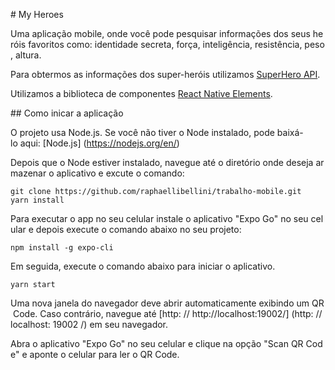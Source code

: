 # My Heroes

Uma aplicação mobile, onde você pode pesquisar informações dos seus heróis favoritos como: identidade secreta, força, inteligência, resistência, peso, altura. 

Para obtermos as informações dos super-heróis utilizamos [SuperHero API](https://superheroapi.com/).

Utilizamos a biblioteca de componentes [React Native Elements](https://reactnativeelements.com/docs/).


## Como inicar a aplicação

O projeto usa Node.js. Se você não tiver o Node instalado, pode baixá-lo aqui: [Node.js] (https://nodejs.org/en/)

Depois que o Node estiver instalado, navegue até o diretório onde deseja armazenar o aplicativo e excute o comando:
```
git clone https://github.com/raphaellibellini/trabalho-mobile.git
yarn install
```

Para executar o app no seu celular instale o aplicativo "Expo Go" no seu celular e depois execute o comando abaixo no seu projeto:
```
npm install -g expo-cli
```

Em seguida, execute o comando abaixo para iniciar o aplicativo.
```
yarn start
```

Uma nova janela do navegador deve abrir automaticamente exibindo um QR Code. Caso contrário, navegue até [http: // http://localhost:19002/] (http: // localhost: 19002 /) em seu navegador.

Abra o aplicativo "Expo Go" no seu celular e clique na opção "Scan QR Code" e aponte o celular para ler o QR Code.





